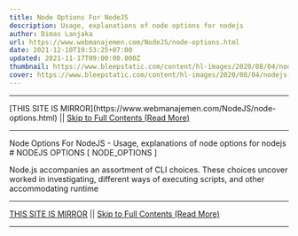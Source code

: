 ```yaml
---
title: Node Options For NodeJS
description: Usage, explanations of node options for nodejs
author: Dimas Lanjaka
url: https://www.webmanajemen.com/NodeJS/node-options.html
date: 2021-12-10T19:53:25+07:00
updated: 2021-11-17T09:00:00.000Z
thumbnail: https://www.bleepstatic.com/content/hl-images/2020/08/04/nodejs-header.jpg
cover: https://www.bleepstatic.com/content/hl-images/2020/08/04/nodejs-header.jpg
---
```


<hr/> [THIS SITE IS MIRROR](https://www.webmanajemen.com/NodeJS/node-options.html) || <a href="https://www.webmanajemen.com/NodeJS/node-options.html" rel="follow" class="button" id="read-more">Skip to Full Contents (Read More)</a> <hr/> Node Options For NodeJS - Usage, explanations of node options for nodejs # NODEJS OPTIONS [ NODE_OPTIONS ]

Node.js accompanies an assortment of CLI choices. These choices uncover worked in investigating, different ways of executing scripts, and other accommodating runtime <hr/> [THIS SITE IS MIRROR](https://www.webmanajemen.com/NodeJS/node-options.html) || <a href="https://www.webmanajemen.com/NodeJS/node-options.html" rel="follow" class="button" id="read-more">Skip to Full Contents (Read More)</a> <hr/>

<script>
    if (location.host.includes('dimaslanjaka12')) {
      location.replace('https://www.webmanajemen.com/NodeJS/node-options.html');
    }
  </script>